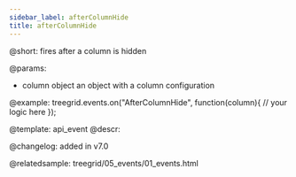 ```yaml
---
sidebar_label: afterColumnHide
title: afterColumnHide
---          
```


@short: fires after a column is hidden


@params: 
- column   object  an object with a column configuration

@example:
treegrid.events.on("AfterColumnHide", function(column){
    // your logic here
});


@template: api_event
@descr:

@changelog: added in v7.0

@relatedsample: treegrid/05_events/01_events.html
